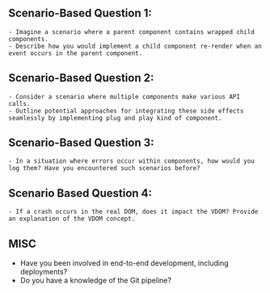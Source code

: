 ## Scenario-Based Question 1: 
    - Imagine a scenario where a parent component contains wrapped child components. 
    - Describe how you would implement a child component re-render when an event occurs in the parent component.

## Scenario-Based Question 2: 
    - Consider a scenario where multiple components make various API calls. 
    - Outline potential approaches for integrating these side effects seamlessly by implementing plug and play kind of component.

## Scenario-Based Question 3: 
    - In a situation where errors occur within components, how would you log them? Have you encountered such scenarios before?

## Scenario Based Question 4: 
    - If a crash occurs in the real DOM, does it impact the VDOM? Provide an explanation of the VDOM concept.

## MISC
- Have you been involved in end-to-end development, including deployments?
- Do you have a knowledge of the Git pipeline?